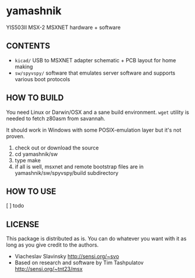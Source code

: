 yamashnik
=========
YIS503II MSX-2 MSXNET hardware + software

CONTENTS
--------
- `kicad/` USB to MSXNET adapter schematic + PCB layout for home making
- `sw/spyvspy/` software that emulates server software and supports various boot protocols

HOW TO BUILD
------------
You need Linux or Darwin/OSX and a sane build environment. `wget` utility is needed to fetch z80asm from savannah. 

It should work in Windows with some POSIX-emulation layer but it's not proven. 

  1. check out or download the source
  2. cd yamashnik/sw
  3. type make
  4. if all is well, msxnet and remote bootstrap files are in yamashnik/sw/spyvspy/build subdirectory

HOW TO USE
----------
[ ] todo

LICENSE
-------
This package is distributed as is. You can do whatever you want with it as long as you give credit to the authors.

- Viacheslav Slavinsky http://sensi.org/~svo
- Based on research and software by Tim Tashpulatov http://sensi.org/~tnt23/msx
